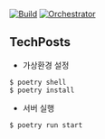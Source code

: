 [![Build](https://github.com/ithingv34/techPosts/actions/workflows/build.yml/badge.svg)](https://github.com/ithingv34/techPosts/actions/workflows/build.yml)
[![Orchestrator](https://github.com/ithingv34/techPosts/actions/workflows/orchestrator.yml/badge.svg)](https://github.com/ithingv34/techPosts/actions/workflows/orchestrator.yml)

## TechPosts


- 가상환경 설정
```shell
$ poetry shell
$ poetry install
```


- 서버 실행
```shell
$ poetry run start
```


